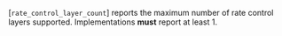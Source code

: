 [`rate_control_layer_count`] reports the maximum number of rate control
layers supported.
Implementations  **must**  report at least 1.
